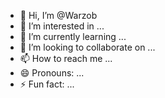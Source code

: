 - 👋 Hi, I’m @Warzob
- 👀 I’m interested in ...
- 🌱 I’m currently learning ...
- 💞️ I’m looking to collaborate on ...
- 📫 How to reach me ...
- 😄 Pronouns: ...
- ⚡ Fun fact: ...

<!---
Warzob/Warzob is a ✨ special ✨ repository because its `README.md` (this file) appears on your GitHub profile.
You can click the Preview link to take a look at your changes.
--->
